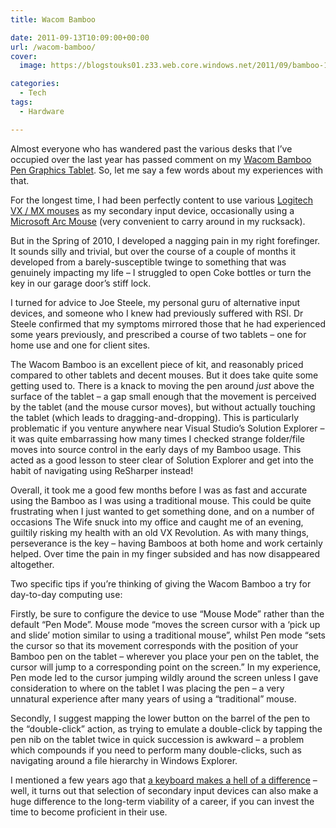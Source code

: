 ```yaml
---
title: Wacom Bamboo

date: 2011-09-13T10:09:00+00:00
url: /wacom-bamboo/
cover: 
  image: https://blogstouks01.z33.web.core.windows.net/2011/09/bamboo-1.jpg

categories:
  - Tech
tags:
  - Hardware

---
```

Almost everyone who has wandered past the various desks that I’ve occupied over the last year has passed comment on my [Wacom Bamboo Pen Graphics Tablet][1]. So, let me say a few words about my experiences with that.

For the longest time, I had been perfectly content to use various [Logitech VX / MX mouses][2] as my secondary input device, occasionally using a [Microsoft Arc Mouse][3] (very convenient to carry around in my rucksack).

But in the Spring of 2010, I developed a nagging pain in my right forefinger. It sounds silly and trivial, but over the course of a couple of months it developed from a barely-susceptible twinge to something that was genuinely impacting my life – I struggled to open Coke bottles or turn the key in our garage door’s stiff lock.

I turned for advice to Joe Steele, my personal guru of alternative input devices, and someone who I knew had previously suffered with RSI. Dr Steele confirmed that my symptoms mirrored those that he had experienced some years previously, and prescribed a course of two tablets – one for home use and one for client sites.

The Wacom Bamboo is an excellent piece of kit, and reasonably priced compared to other tablets and decent mouses. But it does take quite some getting used to. There is a knack to moving the pen around _just_ above the surface of the tablet – a gap small enough that the movement is perceived by the tablet (and the mouse cursor moves), but without actually touching the tablet (which leads to dragging-and-dropping). This is particularly problematic if you venture anywhere near Visual Studio’s Solution Explorer – it was quite embarrassing how many times I checked strange folder/file moves into source control in the early days of my Bamboo usage. This acted as a good lesson to steer clear of Solution Explorer and get into the habit of navigating using ReSharper instead!

Overall, it took me a good few months before I was as fast and accurate using the Bamboo as I was using a traditional mouse. This could be quite frustrating when I just wanted to get something done, and on a number of occasions The Wife snuck into my office and caught me of an evening, guiltily risking my health with an old VX Revolution. As with many things, perseverance is the key – having Bamboos at both home and work certainly helped. Over time the pain in my finger subsided and has now disappeared altogether.

Two specific tips if you’re thinking of giving the Wacom Bamboo a try for day-to-day computing use:

Firstly, be sure to configure the device to use “Mouse Mode” rather than the default “Pen Mode”. Mouse mode “moves the screen cursor with a ‘pick up and slide’ motion similar to using a traditional mouse”, whilst Pen mode “sets the cursor so that its movement corresponds with the position of your Bamboo pen on the tablet – wherever you place your pen on the tablet, the cursor will jump to a corresponding point on the screen.” In my experience, Pen mode led to the cursor jumping wildly around the screen unless I gave consideration to where on the tablet I was placing the pen – a very unnatural experience after many years of using a “traditional” mouse.

Secondly, I suggest mapping the lower button on the barrel of the pen to the “double-click” action, as trying to emulate a double-click by tapping the pen nib on the tablet twice in quick succession is awkward – a problem which compounds if you need to perform many double-clicks, such as navigating around a file hierarchy in Windows Explorer.

I mentioned a few years ago that [a keyboard makes a hell of a difference][4] – well, it turns out that selection of secondary input devices can also make a huge difference to the long-term viability of a career, if you can invest the time to become proficient in their use.

 [1]: http://amzn.to/1rrSHfo
 [2]: http://amzn.to/1tLMAqb
 [3]: http://amzn.to/PBaiVJ
 [4]: https://blog.iannelson.uk/a-keyboard-makes-a-hell-of-a-difference/